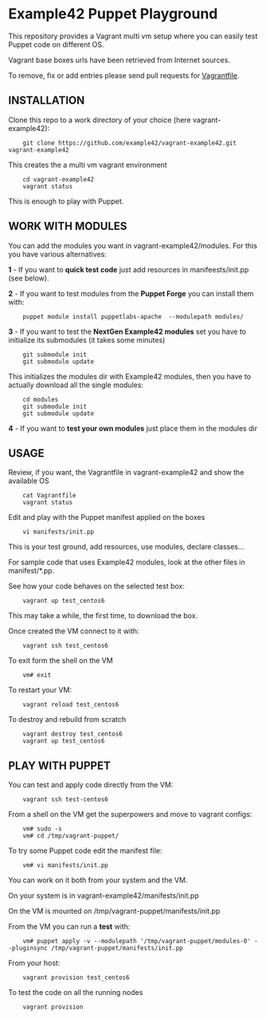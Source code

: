 # Example42 Puppet Playground

This repository provides a Vagrant multi vm setup where you can easily test Puppet code on different OS.

Vagrant base boxes urls have been retrieved from Internet sources.

To remove, fix or add entries please send pull requests for [Vagrantfile]().

## INSTALLATION

Clone this repo to a work directory of your choice (here vagrant-example42): 

        git clone https://github.com/example42/vagrant-example42.git vagrant-example42
        
This creates the a multi vm vagrant environment 

        cd vagrant-example42
        vagrant status

This is enough to play with Puppet.


## WORK WITH MODULES

You can add the modules you want in vagrant-example42/modules. For this you have various alternatives:

 **1** - If you want to **quick test code** just add resources in manifeests/init.pp (see below). 


 **2** - If you want to test modules from the **Puppet Forge** you can install them with:

        puppet module install puppetlabs-apache  --modulepath modules/

 **3** - If you want to test the **NextGen Example42 modules** set you have to initialize its submodules (it takes some minutes)

        git submodule init
        git submodule update

   This initializes the modules dir with Example42 modules, then you have to actually download all the single modules:

        cd modules
        git submodule init
        git submodule update

  **4** - If you want to **test your own modules** just place them in the modules dir
  
  
## USAGE

Review, if you want, the Vagrantfile in vagrant-example42 and show the available OS

        cat Vagrantfile
        vagrant status

Edit and play with the Puppet manifest applied on the boxes

        vi manifests/init.pp
        
This is your test ground, add resources, use modules, declare classes... 

For sample code that uses Example42 modules, look at the other files in manifest/*.pp.

See how your code behaves on the selected test box:

        vagrant up test_centos6

This may take a while, the first time, to download the box.

Once created the VM connect to it with:

        vagrant ssh test_centos6

To exit form the shell on the VM

        vm# exit

To restart your VM:

        vagrant reload test_centos6

To destroy and rebuild from scratch

        vagrant destroy test_centos6
        vagrant up test_centos6


## PLAY WITH PUPPET

You can test and apply code directly from the VM:

        vagrant ssh test-centos6

From a shell on the VM get the superpowers and move to vagrant configs:

        vm# sudo -s
        vm# cd /tmp/vagrant-puppet/

To try some Puppet code edit the manifest file:

        vm# vi manifests/init.pp
        
You can work on it both from your system and the VM.

On your system is in vagrant-example42/manifests/init.pp

On the VM is mounted on /tmp/vagrant-puppet/manifests/init.pp 

From the VM you can run a **test** with:

        vm# puppet apply -v --modulepath '/tmp/vagrant-puppet/modules-0' --pluginsync /tmp/vagrant-puppet/manifests/init.pp

From your host:

        vagrant provision test_centos6


To test the code on all the running nodes

        vagrant provision
        
